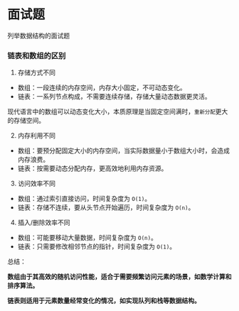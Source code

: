 # 面试题

列举数据结构的面试题

### 链表和数组的区别

1. 存储方式不同

- 数组：一段连续的内存空间，内存大小固定，不可动态变化。
- 链表：一系列节点构成，不需要连续存储，存储大量动态数据更灵活。

现代语言中的数组可以动态变化大小，本质原理是当固定空间满时，`重新分配`更大的存储空间。

2. 内存利用不同

- 数组：要预分配固定大小的内存空间，当实际数据量小于数组大小时，会造成内存浪费。
- 链表：按需要动态分配内存，更高效地利用内存资源。

3. 访问效率不同

- 数组：通过索引直接访问，时间复杂度为 `O(1)`。
- 链表：存储不连续，要从头节点开始遍历，时间复杂度为 `O(n)`。

4. 插入/删除效率不同

- 数组：可能要移动大量数据，时间复杂度为 `O(n)`。
- 链表：只需要修改相邻节点的指针，时间复杂度为 `O(1)`。

总结：

**数组由于其高效的随机访问性能，适合于需要频繁访问元素的场景，如数学计算和排序算法。**

**链表则适用于元素数量经常变化的情况，如实现队列和栈等数据结构。**
